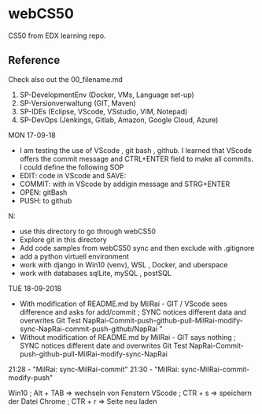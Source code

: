 # webCS50
CS50 from EDX learning repo.

## Reference
Check also out the 00_filename.md 
1.  SP-DevelopmentEnv (Docker, VMs, Language set-up)
2.  SP-Versionverwaltung (GIT, Maven)
3.  SP-IDEs (Eclipse, VScode, VSstudio, VIM, Notepad)
4.  SP-DevOps (Jenkings, Gitlab, Amazon, Google Cloud, Azure)

MON  17-09-18
- I am testing the use of VScode , git bash , github. I learned that VScode offers the commit message and CTRL+ENTER field to make all commits. I could define the following SOP
- EDIT: code in VScode and SAVE:
- COMMIT: with in VScode by addigin message and STRG+ENTER
- OPEN: gitBash
- PUSH: to github

N: 
- use this directory to go through webCS50
- Explore git in this directory
- Add code samples from webCS50 sync and then exclude with .gitignore
- add a python virtuell environment
- work with django in Win10 (venv), WSL , Docker, and uberspace
- work with databases sqlLite, mySQL , postSQL

TUE  18-09-2018
- With modification of README.md by MilRai - GIT / VScode sees difference and asks for add/commit ; SYNC notices different data and overwrites
Git Test NapRai-Commit-push-github-pull-MilRai-modify-sync-NapRai-commit-push-github/NapRai
"
- Without modification of README.md by MilRai - GIT says nothing ; SYNC notices different date and overwrites
Git Test NapRai-Commit-push-github-pull-MilRai-modify-sync-NapRai

21:28 - "MilRai: sync-MilRai-commit" 
21:30 - "MilRai: sync-MilRai-commit-modify-push"

Win10 ; Alt + TAB => wechseln von Fenstern
VScode ; CTR + s => speichern der Datei
Chrome ; CTR + r => Seite neu laden

